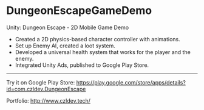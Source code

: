 # DungeonEscapeGameDemo
Unity: Dungeon Escape - 2D Mobile Game Demo

- Created a 2D physics-based character controller with animations.
- Set up Enemy AI, created a loot system.
- Developed a universal health system that works for the player and the enemy.
- Integrated Unity Ads, published to Google Play Store.

-------------------------------------------------------------------------------------
Try it on Google Play Store: 
https://play.google.com/store/apps/details?id=com.czldev.DungeonEscape

Portfolio: http://www.czldev.tech/
